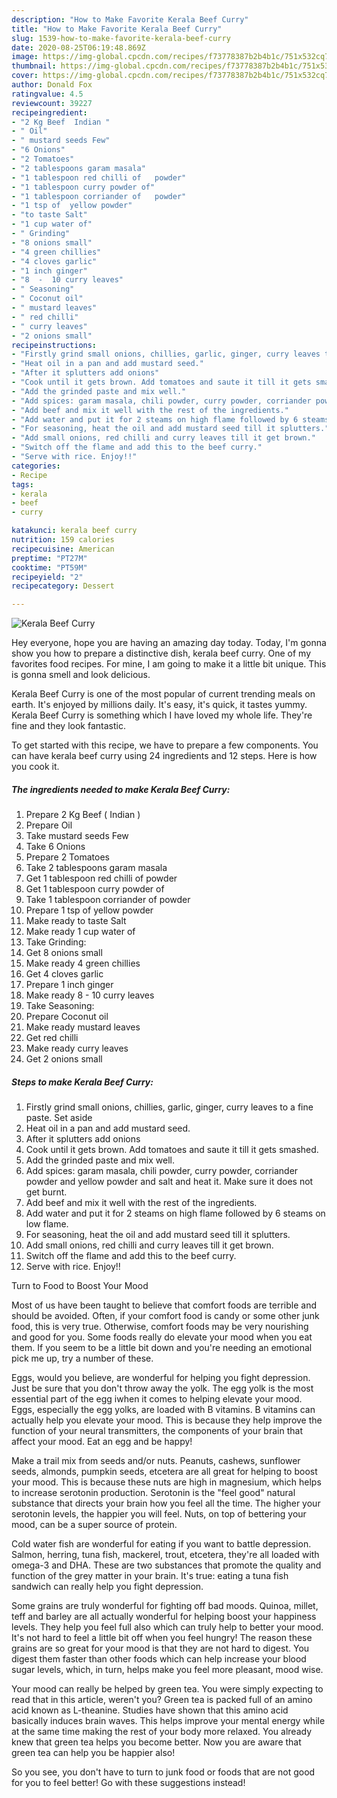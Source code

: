 ```yaml
---
description: "How to Make Favorite Kerala Beef Curry"
title: "How to Make Favorite Kerala Beef Curry"
slug: 1539-how-to-make-favorite-kerala-beef-curry
date: 2020-08-25T06:19:48.869Z
image: https://img-global.cpcdn.com/recipes/f73778387b2b4b1c/751x532cq70/kerala-beef-curry-recipe-main-photo.jpg
thumbnail: https://img-global.cpcdn.com/recipes/f73778387b2b4b1c/751x532cq70/kerala-beef-curry-recipe-main-photo.jpg
cover: https://img-global.cpcdn.com/recipes/f73778387b2b4b1c/751x532cq70/kerala-beef-curry-recipe-main-photo.jpg
author: Donald Fox
ratingvalue: 4.5
reviewcount: 39227
recipeingredient:
- "2 Kg Beef  Indian "
- " Oil"
- " mustard seeds Few"
- "6 Onions"
- "2 Tomatoes"
- "2 tablespoons garam masala"
- "1 tablespoon red chilli of   powder"
- "1 tablespoon curry powder of"
- "1 tablespoon corriander of   powder"
- "1 tsp of  yellow powder"
- "to taste Salt"
- "1 cup water of"
- " Grinding"
- "8 onions small"
- "4 green chillies"
- "4 cloves garlic"
- "1 inch ginger"
- "8  -  10 curry leaves"
- " Seasoning"
- " Coconut oil"
- " mustard leaves"
- " red chilli"
- " curry leaves"
- "2 onions small"
recipeinstructions:
- "Firstly grind small onions, chillies, garlic, ginger, curry leaves to a fine paste. Set aside"
- "Heat oil in a pan and add mustard seed."
- "After it splutters add onions"
- "Cook until it gets brown. Add tomatoes and saute it till it gets smashed."
- "Add the grinded paste and mix well."
- "Add spices: garam masala, chili powder, curry powder, corriander powder and yellow powder and salt and heat it. Make sure it does not get burnt."
- "Add beef and mix it well with the rest of the ingredients."
- "Add water and put it for 2 steams on high flame followed by 6 steams on low flame."
- "For seasoning, heat the oil and add mustard seed till it splutters."
- "Add small onions, red chilli and curry leaves till it get brown."
- "Switch off the flame and add this to the beef curry."
- "Serve with rice. Enjoy!!"
categories:
- Recipe
tags:
- kerala
- beef
- curry

katakunci: kerala beef curry 
nutrition: 159 calories
recipecuisine: American
preptime: "PT27M"
cooktime: "PT59M"
recipeyield: "2"
recipecategory: Dessert

---
```



![Kerala Beef Curry](https://img-global.cpcdn.com/recipes/f73778387b2b4b1c/751x532cq70/kerala-beef-curry-recipe-main-photo.jpg)

Hey everyone, hope you are having an amazing day today. Today, I'm gonna show you how to prepare a distinctive dish, kerala beef curry. One of my favorites food recipes. For mine, I am going to make it a little bit unique. This is gonna smell and look delicious.



Kerala Beef Curry is one of the most popular of current trending meals on earth. It's enjoyed by millions daily. It's easy, it's quick, it tastes yummy. Kerala Beef Curry is something which I have loved my whole life. They're fine and they look fantastic.


To get started with this recipe, we have to prepare a few components. You can have kerala beef curry using 24 ingredients and 12 steps. Here is how you cook it.

<!--inarticleads1-->

##### The ingredients needed to make Kerala Beef Curry:

1. Prepare 2 Kg Beef ( Indian )
1. Prepare  Oil
1. Take  mustard seeds Few
1. Take 6 Onions
1. Prepare 2 Tomatoes
1. Take 2 tablespoons garam masala
1. Get 1 tablespoon red chilli of   powder
1. Get 1 tablespoon curry powder of
1. Take 1 tablespoon corriander of   powder
1. Prepare 1 tsp of  yellow powder
1. Make ready to taste Salt
1. Make ready 1 cup water of
1. Take  Grinding:
1. Get 8 onions small
1. Make ready 4 green chillies
1. Get 4 cloves garlic
1. Prepare 1 inch ginger
1. Make ready 8  -  10 curry leaves
1. Take  Seasoning:
1. Prepare  Coconut oil
1. Make ready  mustard leaves
1. Get  red chilli
1. Make ready  curry leaves
1. Get 2 onions small




<!--inarticleads2-->

##### Steps to make Kerala Beef Curry:

1. Firstly grind small onions, chillies, garlic, ginger, curry leaves to a fine paste. Set aside
1. Heat oil in a pan and add mustard seed.
1. After it splutters add onions
1. Cook until it gets brown. Add tomatoes and saute it till it gets smashed.
1. Add the grinded paste and mix well.
1. Add spices: garam masala, chili powder, curry powder, corriander powder and yellow powder and salt and heat it. Make sure it does not get burnt.
1. Add beef and mix it well with the rest of the ingredients.
1. Add water and put it for 2 steams on high flame followed by 6 steams on low flame.
1. For seasoning, heat the oil and add mustard seed till it splutters.
1. Add small onions, red chilli and curry leaves till it get brown.
1. Switch off the flame and add this to the beef curry.
1. Serve with rice. Enjoy!!




Turn to Food to Boost Your Mood


Most of us have been taught to believe that comfort foods are terrible and should be avoided. Often, if your comfort food is candy or some other junk food, this is very true. Otherwise, comfort foods may be very nourishing and good for you. Some foods really do elevate your mood when you eat them. If you seem to be a little bit down and you're needing an emotional pick me up, try a number of these.

Eggs, would you believe, are wonderful for helping you fight depression. Just be sure that you don't throw away the yolk. The egg yolk is the most essential part of the egg iwhen it comes to helping elevate your mood. Eggs, especially the egg yolks, are loaded with B vitamins. B vitamins can actually help you elevate your mood. This is because they help improve the function of your neural transmitters, the components of your brain that affect your mood. Eat an egg and be happy!

Make a trail mix from seeds and/or nuts. Peanuts, cashews, sunflower seeds, almonds, pumpkin seeds, etcetera are all great for helping to boost your mood. This is because these nuts are high in magnesium, which helps to increase serotonin production. Serotonin is the "feel good" natural substance that directs your brain how you feel all the time. The higher your serotonin levels, the happier you will feel. Nuts, on top of bettering your mood, can be a super source of protein.

Cold water fish are wonderful for eating if you want to battle depression. Salmon, herring, tuna fish, mackerel, trout, etcetera, they're all loaded with omega-3 and DHA. These are two substances that promote the quality and function of the grey matter in your brain. It's true: eating a tuna fish sandwich can really help you fight depression. 

Some grains are truly wonderful for fighting off bad moods. Quinoa, millet, teff and barley are all actually wonderful for helping boost your happiness levels. They help you feel full also which can truly help to better your mood. It's not hard to feel a little bit off when you feel hungry! The reason these grains are so great for your mood is that they are not hard to digest. You digest them faster than other foods which can help increase your blood sugar levels, which, in turn, helps make you feel more pleasant, mood wise.

Your mood can really be helped by green tea. You were simply expecting to read that in this article, weren't you? Green tea is packed full of an amino acid known as L-theanine. Studies have shown that this amino acid basically induces brain waves. This helps improve your mental energy while at the same time making the rest of your body more relaxed. You already knew that green tea helps you become better. Now you are aware that green tea can help you be happier also!

So you see, you don't have to turn to junk food or foods that are not good for you to feel better! Go  with  these suggestions  instead!

